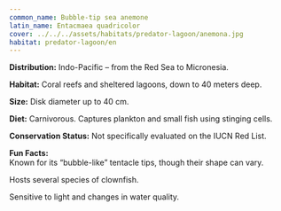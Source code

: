 ```yaml
---
common_name: Bubble-tip sea anemone
latin_name: Entacmaea quadricolor
cover: ../../../assets/habitats/predator-lagoon/anemona.jpg
habitat: predator-lagoon/en
---
```

**Distribution:** Indo-Pacific – from the Red Sea to Micronesia.  

**Habitat:** Coral reefs and sheltered lagoons, down to 40 meters deep.  

**Size:** Disk diameter up to 40 cm.  

**Diet:** Carnivorous. Captures plankton and small fish using stinging cells.  

**Conservation Status:** Not specifically evaluated on the IUCN Red List.  

**Fun Facts:**  
Known for its “bubble-like” tentacle tips, though their shape can vary.  

Hosts several species of clownfish.  

Sensitive to light and changes in water quality.
